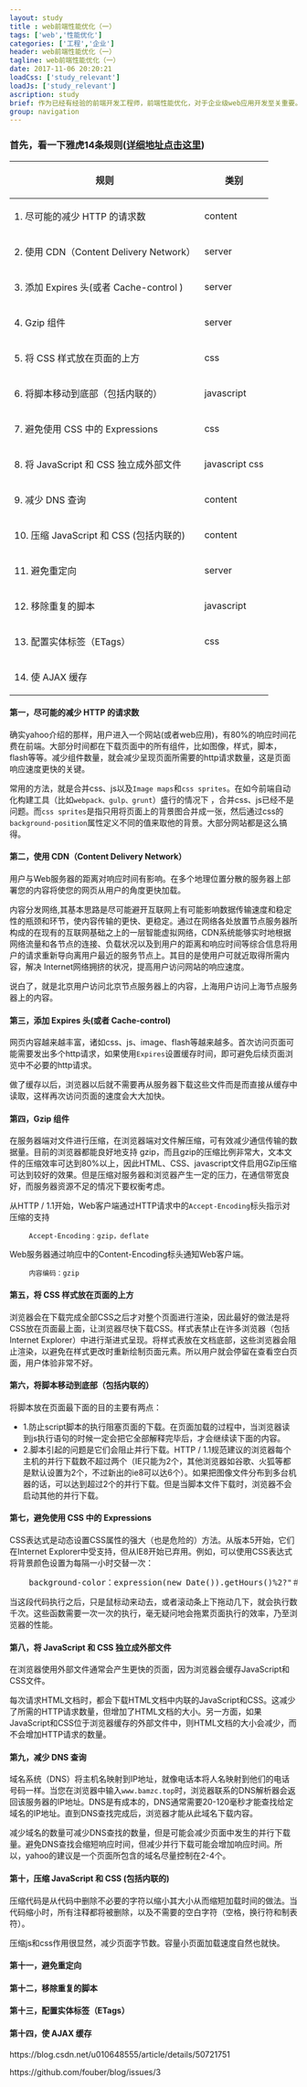 ```yaml
---
layout: study
title : web前端性能优化（一）
tags: ['web','性能优化']
categories: ['工程','企业']
header: web前端性能优化（一）
tagline: web前端性能优化（一）
date: 2017-11-06 20:20:21
loadCss: ['study_relevant']
loadJs: ['study_relevant']
ascription: study
brief: 作为已经有经验的前端开发工程师，前端性能优化，对于企业级web应用开发至关重要。这个时候还得搬出雅虎14条性能优化原则。本文就把前辈们的经验再次总结下，理顺一下思路，到底怎么去做优化。
group: navigation
---
```


<h3>首先，看一下雅虎14条规则(<a target="_blank" href="https://developer.yahoo.com/performance/rules.html">详细地址点击这里</a>)</h3>
<div class="mobile-side-scroller textIndent">
	<table class="table table-bordered">
	  <thead>
	    <tr>
	      <th><p>规则</p></th>
	      <th><p>类别</p></th>
	    </tr>
	  </thead>
	  <tbody>
	    <tr>
	      <td><p>1. 尽可能的减少 HTTP 的请求数</p></td>
	      <td><p>content</p></td>
	    </tr>
	    <tr class="info">
	      <td><p>2. 使用 CDN（Content Delivery Network）</p></td>
	      <td><p>server</p></td>
	    </tr>
	    <tr>
	      <td><p>3. 添加 Expires 头(或者 Cache-control )</p></td>
	      <td><p>server</p></td>
	    </tr>
	    <tr class="info">
	      <td><p>4. Gzip 组件</p></td>
	      <td><p>server</p></td>
	    </tr>
	    <tr>
	      <td><p>5. 将 CSS 样式放在页面的上方</p></td>
	      <td><p>css</p></td>
	    </tr>
	    <tr class="info">
	      <td><p>6. 将脚本移动到底部（包括内联的）</p></td>
	      <td><p> javascript</p>
	      </td>
	    </tr>
	    <tr>
	      	<td><p>7. 避免使用 CSS 中的 Expressions</p></td>
	      	<td> <p>css</p></td>
	    </tr>
	    <tr class="info">
	      	<td><p>8. 将 JavaScript 和 CSS 独立成外部文件</p></td>
	      	<td>
	          	<p>javascript css</p>
	      	</td>
	    </tr>
	    <tr>
	      <td><p>9. 减少 DNS 查询</p></td>
	      <td> <p>content</p></td>
	    </tr>
	    <tr class="info">
	      <td><p>10. 压缩 JavaScript 和 CSS (包括内联的)</p></td>
	      <td> <p>content</p></td>
	    </tr>
	    <tr>
	      <td><p>11. 避免重定向</p></td>
	      <td> <p>server</p></td>
	    </tr>
	    <tr class="info">
	      <td><p>12. 移除重复的脚本</p></td>
	      <td> <p>javascript</p></td>
	    </tr>
	    <tr>
	      <td><p>13. 配置实体标签（ETags）</p></td>
	      <td> <p>css</p></td>
	    </tr>
	    <tr class="info">
	      <td><p>14. 使 AJAX 缓存</p></td>
	      <td> <p></p></td>
	    </tr>
	  </tbody>
	</table>
</div>
<h4>第一，尽可能的减少 HTTP 的请求数</h4>
<p>确实yahoo介绍的那样，用户进入一个网站(或者web应用)，有80%的响应时间花费在前端。大部分时间都在下载页面中的所有组件，比如图像，样式，脚本，flash等等。减少组件数量，就会减少呈现页面所需要的http请求数量，这是页面响应速度更快的关键。</p>
<p>常用的方法，就是合并css、js以及<code>Image maps</code>和<code>css sprites</code>。在如今前端自动化构建工具（比如<code>webpack、gulp、grunt</code>）盛行的情况下 ，合并css、js已经不是问题。而<code>css sprites</code>是指只用将页面上的背景图合并成一张，然后通过css的<code>background-position</code>属性定义不同的值来取他的背景。大部分网站都是这么搞得。</p>
<h4>第二，使用 CDN（Content Delivery Network）</h4>
<p>用户与Web服务器的距离对响应时间有影响。在多个地理位置分散的服务器上部署您的内容将使您的网页从用户的角度更快加载。</p>
<p>内容分发网络,其基本思路是尽可能避开互联网上有可能影响数据传输速度和稳定性的瓶颈和环节，使内容传输的更快、更稳定。通过在网络各处放置节点服务器所构成的在现有的互联网基础之上的一层智能虚拟网络，CDN系统能够实时地根据网络流量和各节点的连接、负载状况以及到用户的距离和响应时间等综合信息将用户的请求重新导向离用户最近的服务节点上。其目的是使用户可就近取得所需内容，解决 Internet网络拥挤的状况，提高用户访问网站的响应速度。</p>
<p>说白了，就是北京用户访问北京节点服务器上的内容，上海用户访问上海节点服务器上的内容。</p>
<h4>第三，添加 Expires 头(或者 Cache-control)</h4>
<p>网页内容越来越丰富，诸如css、js、image、flash等越来越多。首次访问页面可能需要发出多个http请求，如果使用<code>Expires</code>设置缓存时间，即可避免后续页面浏览中不必要的http请求。</p>
<p>做了缓存以后，浏览器以后就不需要再从服务器下载这些文件而是而直接从缓存中读取，这样再次访问页面的速度会大大加快。</p>
<h4>第四，Gzip 组件</h4>
<p>在服务器端对文件进行压缩，在浏览器端对文件解压缩，可有效减少通信传输的数据量。目前的浏览器都能良好地支持 gzip，而且gzip的压缩比例非常大，文本文件的压缩效率可达到80%以上，因此HTML、CSS、javascript文件启用GZip压缩可达到较好的效果。但是压缩对服务器和浏览器产生一定的压力，在通信带宽良好，而服务器资源不足的情况下要权衡考虑。</p>
<p>从HTTP / 1.1开始，Web客户端通过HTTP请求中的<code>Accept-Encoding</code>标头指示对压缩的支持</p>
<pre>&nbsp;&nbsp;&nbsp;&nbsp;<code>Accept-Encoding：gzip，deflate</code></pre>
<p>Web服务器通过响应中的Content-Encoding标头通知Web客户端。</p>
<pre>&nbsp;&nbsp;&nbsp;&nbsp;<code>内容编码：gzip</code></pre>
<h4>第五，将 CSS 样式放在页面的上方</h4>
<p>浏览器会在下载完成全部CSS之后才对整个页面进行渲染，因此最好的做法是将CSS放在页面最上面，让浏览器尽快下载CSS。样式表禁止在许多浏览器（包括Internet Explorer）中进行渐进式呈现。将样式表放在文档底部，这些浏览器会阻止渲染，以避免在样式更改时重新绘制页面元素。所以用户就会停留在查看空白页面，用户体验非常不好。</p>
<h4>第六，将脚本移动到底部（包括内联的）</h4>
<p>将脚本放在页面最下面的目的主要有两点：</p>
<ul>
	<li>1.防止script脚本的执行阻塞页面的下载。在页面加载的过程中，当浏览器读到js执行语句的时候一定会把它全部解释完毕后，才会继续读下面的内容。</li>
	<li>2.脚本引起的问题是它们会阻止并行下载。HTTP / 1.1规范建议的浏览器每个主机的并行下载数不超过两个（IE只能为2个，其他浏览器如谷歌、火狐等都是默认设置为2个，不过新出的ie8可以达6个）。如果把图像文件分布到多台机器的话，可以达到超过2个的并行下载。但是当脚本文件下载时，浏览器不会启动其他的并行下载。</li>
</ul>
<h4>第七，避免使用 CSS 中的 Expressions</h4>
<p>CSS表达式是动态设置CSS属性的强大（也是危险的）方法。从版本5开始，它们在Internet Explorer中受支持，但从IE8开始已弃用。例如，可以使用CSS表达式将背景颜色设置为每隔一小时交替一次：</p>
<pre>&nbsp;&nbsp;&nbsp;&nbsp;background-color：expression(new Date()).getHours()%2?"＃B8D4FF":"＃F08A00"）;</pre>
<p>当这段代码执行之后，只是鼠标动来动去，或者滚动条上下拖动几下，就会执行数千次。这些函数需要一次一次的执行，毫无疑问地会拖累页面执行的效率，乃至浏览器的性能。</p>
<h4>第八，将 JavaScript 和 CSS 独立成外部文件</h4>
<p>在浏览器使用外部文件通常会产生更快的页面，因为浏览器会缓存JavaScript和CSS文件。</p>
<p>每次请求HTML文档时，都会下载HTML文档中内联的JavaScript和CSS。这减少了所需的HTTP请求数量，但增加了HTML文档的大小。另一方面，如果JavaScript和CSS位于浏览器缓存的外部文件中，则HTML文档的大小会减少，而不会增加HTTP请求的数量。</p>
<h4>第九，减少 DNS 查询</h4>
<p>域名系统（DNS）将主机名映射到IP地址，就像电话本将人名映射到他们的电话号码一样。当您在浏览器中输入<code>www.bamzc.top</code>时，浏览器联系的DNS解析器会返回该服务器的IP地址。DNS是有成本的，DNS通常需要20-120毫秒才能查找给定域名的IP地址。直到DNS查找完成后，浏览器才能从此域名下载内容。</p>
<p>减少域名的数量可减少DNS查找的数量，但是可能会减少页面中发生的并行下载量。避免DNS查找会缩短响应时间，但减少并行下载可能会增加响应时间。所以，yahoo的建议是一个页面所包含的域名尽量控制在2-4个。</p>
<h4>第十，压缩 JavaScript 和 CSS (包括内联的)</h4>
<p>压缩代码是从代码中删除不必要的字符以缩小其大小从而缩短加载时间的做法。当代码缩小时，所有注释都将被删除，以及不需要的空白字符（空格，换行符和制表符）。</p>
<p>压缩js和css作用很显然，减少页面字节数。容量小页面加载速度自然也就快。</p>
<h4>第十一，避免重定向</h4>
<p></p>
<h4>第十二，移除重复的脚本</h4>
<h4>第十三，配置实体标签（ETags）</h4>
<h4>第十四，使 AJAX 缓存</h4>

<p>https://blog.csdn.net/u010648555/article/details/50721751</p>
<p>https://github.com/fouber/blog/issues/3</p>